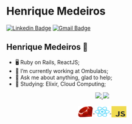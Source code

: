 # Henrique Medeiros
[![Linkedin Badge](https://img.shields.io/badge/-HenriqueMedeiros-blue?style=flat-square&logo=Linkedin&logoColor=white&link=https://www.linkedin.com/in/hugo-duarte-3392bb153/)](https://www.linkedin.com/in/hmdros/) 
[![Gmail Badge](https://img.shields.io/badge/-hmdros@gmail.com-c14438?style=flat-square&logo=Gmail&logoColor=white&link=mailto:hmdros@gmail.com)](mailto:hmdros@gmail.com)

## Henrique Medeiros 👋

- 🖥️ Ruby on Rails, ReactJS;
- 🔭  I’m currently working at Ombulabs;
- 💬 Ask me about anything, glad to help;
- 🌱 Studying: Elixir, Cloud Computing;

<!-- <img src="/github-metrics.svg" alt="Metrics" width="75%"> -->


<div align="center">
  <a href="https://github.com/hmdros">
  <img height="180em" src="https://github-readme-stats.vercel.app/api?username=hmdros&show_icons=true&theme=dark&include_all_commits=true&count_private=true"/>
<!--   <img height="180em" src="https://github-readme-stats.vercel.app/api/top-langs/?username=hmdros&layout=compact&langs_count=4&theme=dark"/> -->
  <img height="180em" src="https://github-readme-streak-stats.herokuapp.com/?user=hmdros&theme=dark"/>
</div>

<div style="display: inline_block" align="center"><br>
  <img align="center" alt="Ruby" height="30" width="40" src="https://raw.githubusercontent.com/devicons/devicon/master/icons/ruby/ruby-original.svg">
  <img align="center" alt="React" height="30" width="40" src="https://raw.githubusercontent.com/devicons/devicon/master/icons/react/react-original.svg">
  <img align="center" alt="Javascript" height="30" width="40" src="https://raw.githubusercontent.com/devicons/devicon/master/icons/javascript/javascript-original.svg">
</div>

